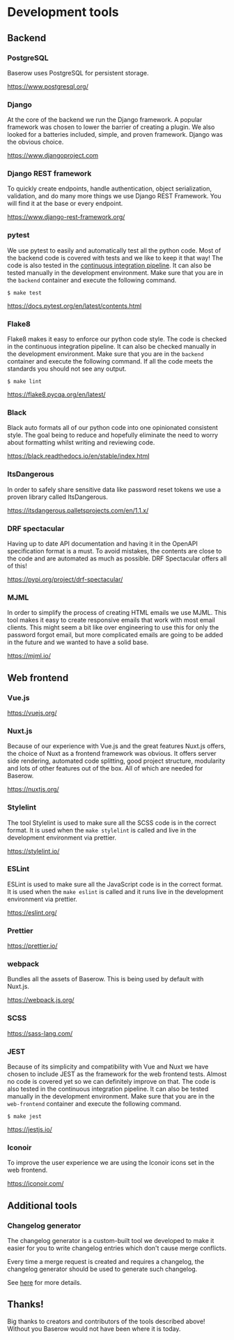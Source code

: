 # Development tools

## Backend

### PostgreSQL

Baserow uses PostgreSQL for persistent storage.

https://www.postgresql.org/

### Django

At the core of the backend we run the Django framework. A popular framework was chosen
to lower the barrier of creating a plugin. We also looked for a batteries included,
simple, and proven framework. Django was the obvious choice.

https://www.djangoproject.com

### Django REST framework

To quickly create endpoints, handle authentication, object serialization, validation,
and do many more things we use Django REST Framework. You will find it at the base or
every endpoint.

https://www.django-rest-framework.org/

### pytest

We use pytest to easily and automatically test all the python code. Most of the backend
code is covered with tests and we like to keep it that way! The code is also tested
in the [continuous integration pipeline](./code-quality.md). It can also be tested
manually in the development environment. Make sure that you are in the `backend`
container and execute the following command.

```
$ make test
```

https://docs.pytest.org/en/latest/contents.html

### Flake8

Flake8 makes it easy to enforce our python code style. The code is checked in the
continuous integration pipeline. It can also be checked manually in the development
environment. Make sure that you are in the `backend` container and execute the
following command. If all the code meets the standards you should not see any output.

```
$ make lint
```

https://flake8.pycqa.org/en/latest/

### Black

Black auto formats all of our python code into one opinionated consistent style. The
goal being to reduce and hopefully eliminate the need to worry about formatting whilst
writing and reviewing code.

https://black.readthedocs.io/en/stable/index.html

### ItsDangerous

In order to safely share sensitive data like password reset tokens we use a proven
library called ItsDangerous.

https://itsdangerous.palletsprojects.com/en/1.1.x/

### DRF spectacular

Having up to date API documentation and having it in the OpenAPI specification format
is a must. To avoid mistakes, the contents are close to the code and are automated as
much as possible. DRF Spectacular offers all of this!

https://pypi.org/project/drf-spectacular/

### MJML

In order to simplify the process of creating HTML emails we use MJML. This tool makes
it easy to create responsive emails that work with most email clients. This might seem
a bit like over engineering to use this for only the password forgot email, but more
complicated emails are going to be added in the future and we wanted to have a solid
base.

https://mjml.io/

## Web frontend

### Vue.js

https://vuejs.org/

### Nuxt.js

Because of our experience with Vue.js and the great features Nuxt.js offers, the choice
of Nuxt as a frontend framework was obvious. It offers server side rendering, automated
code splitting, good project structure, modularity and lots of other features out of
the box. All of which are needed for Baserow.

https://nuxtjs.org/

### Stylelint

The tool Stylelint is used to make sure all the SCSS code is in the correct format. It
is used when the `make stylelint` is called and live in the development environment via
prettier.

https://stylelint.io/

### ESLint

ESLint is used to make sure all the JavaScript code is in the correct format. It is
used when the `make eslint` is called and it runs live in the development environment
via prettier.

https://eslint.org/

### Prettier

https://prettier.io/

### webpack

Bundles all the assets of Baserow. This is being used by default with Nuxt.js.

https://webpack.js.org/

### SCSS

https://sass-lang.com/

### JEST

Because of its simplicity and compatibility with Vue and Nuxt we have chosen to include
JEST as the framework for the web frontend tests. Almost no code is covered yet so we
can definitely improve on that. The code is also tested in the continuous integration
pipeline. It can also be tested manually in the development environment. Make sure
that you are in the `web-frontend` container and execute the following command.

```
$ make jest
```

https://jestjs.io/

### Iconoir

To improve the user experience we are using the Iconoir icons set in the web
frontend.

https://iconoir.com/

## Additional tools

### Changelog generator

The changelog generator is a custom-built tool we developed to make it easier for you to
write changelog entries which don't cause merge conflicts.

Every time a merge request is created and requires a changelog, the changelog generator
should be used to generate such changelog.

See [here](../../changelog/README.md) for more details.

## Thanks!

Big thanks to creators and contributors of the tools described above! Without you
Baserow would not have been where it is today.
